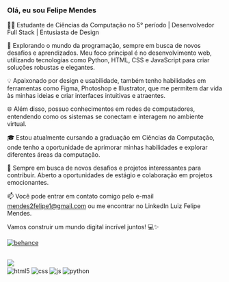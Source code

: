 ### Olá, eu sou Felipe Mendes

👨‍💻 Estudante de Ciências da Computação no 5° período | Desenvolvedor Full Stack | Entusiasta de Design

🔭 Explorando o mundo da programação, sempre em busca de novos desafios e aprendizados. Meu foco principal é no desenvolvimento web, utilizando tecnologias como Python, HTML, CSS e JavaScript para criar soluções robustas e elegantes.

💡 Apaixonado por design e usabilidade, também tenho habilidades em ferramentas como Figma, Photoshop e Illustrator, que me permitem dar vida às minhas ideias e criar interfaces intuitivas e atraentes.

🌐 Além disso, possuo conhecimentos em redes de computadores, entendendo como os sistemas se conectam e interagem no ambiente virtual.

🎓 Estou atualmente cursando a graduação em Ciências da Computação, onde tenho a oportunidade de aprimorar minhas habilidades e explorar diferentes áreas da computação.

🚀 Sempre em busca de novos desafios e projetos interessantes para contribuir. Aberto a oportunidades de estágio e colaboração em projetos emocionantes.

📫 Você pode entrar em contato comigo pelo e-mail mendes2felipe1@gmail.com ou me encontrar no LinkedIn Luiz Felipe Mendes.

Vamos construir um mundo digital incrível juntos! 💻✨
<div style="display: inline_block">
  
  <a href="https://www.behance.net/felipe_mendes"><img align="center" alt="behance" src="https://img.shields.io/badge/-Behance-blue?style=for-the-badge&logo=behance&logoColor=white"/></a>
</div><br/>


<picture>
  <source
    srcset="https://github-readme-stats.vercel.app/api?username=TWOmendes2&show_icons=true&theme=dark"
    media="(prefers-color-scheme: dark)"
  />
  <source
    srcset="https://github-readme-stats.vercel.app/api?username=TWOmendes2&show_icons=true"
    media="(prefers-color-scheme: light), (prefers-color-scheme: no-preference)"
  />
  <img src="https://github-readme-stats.vercel.app/api?username=TWOmendes2&show_icons=true" />
</picture>
<div style="display: inline_block">
  <img align="center" alt="html5" src="https://img.shields.io/badge/HTML5-E34F26?style=for-the-badge&logo=html5&logoColor=white" />
  <img align="center" alt="css" src="https://img.shields.io/badge/CSS3-1572B6?style=for-the-badge&logo=css3&logoColor=white" />
  <img align="center" alt="js" src="https://img.shields.io/badge/JavaScript-F7DF1E?style=for-the-badge&logo=javascript&logoColor=black" />
  <img align="center" alt="python" src="https://img.shields.io/badge/Python-3776AB?style=for-the-badge&logo=python&logoColor=white" />
</div><br/>
